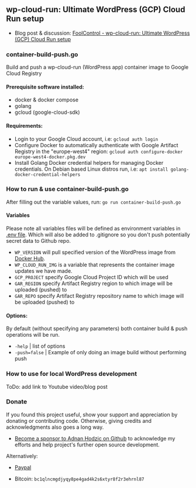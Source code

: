 ## wp-cloud-run: Ultimate WordPress (GCP) Cloud Run setup

* Blog post & discussion: [FoolControl - wp-cloud-run: Ultimate WordPress (GCP) Cloud Run setup](https://foolcontrol.org/?p=4802)

### container-build-push.go

Build and push a wp-cloud-run (WordPress app) container image to Google Cloud Registry

#### Prerequisite software installed:

* docker & docker compose
* golang
* gcloud (google-cloud-sdk)

#### Requirements:

* Login to your Google Cloud account, i.e: `gcloud auth login`
* Configure Docker to automatically authenticate with Google Artifact Registry in the "europe-west4" region:
`gcloud auth configure-docker europe-west4-docker.pkg.dev`
* Install Golang Docker credential helpers for managing Docker credentials. On Debian based Linux distros run, i.e:
`apt install golang-docker-credential-helpers`

### How to run & use container-build-push.go 

After filling out the variable values, run: `go run container-build-push.go`

#### Variables

Please note all variables files will be defined as environment variables in [.env file](https://raw.githubusercontent.com/AdnanHodzic/wp-cloud-run/main/.env). Which will also be added to .gitignore so you don't push potentially secret data to Github repo.

* `WP_VERSION` will pull specified version of the WordPress image from [Docker Hub](https://hub.docker.com/_/wordpress).
* `WP_CLOUD_RUN_IMG` is a variable that represents the container image updates we have made.
* `GCP_PROJECT` specify Google Cloud Project ID which will be used
* `GAR_REGION` specify Artifact Registry region to which image will be uploaded (pushed) to
* `GAR_REPO` specify Artifact Registry repository name to which image will be uploaded (pushed) to

#### Options:

By default (without specifying any parameters) both container build & push operations will be run.

* `-help` | list of options
* `-push=false` | Example of only doing an image build without performing push

### How to use for local WordPress development

ToDo: add link to Youtube video/blog post

### Donate

If you found this project useful, show your support and appreciation by donating or contributing code. Otherwise, giving credits and acknowledgments also goes a long way.

* [Become a sponsor to Adnan Hodzic on Github](https://github.com/sponsors/AdnanHodzic) to acknowledge my efforts and help project's further open source development.

Alternatively:

* [Paypal](https://www.paypal.com/donate?business=7AHCP5PU95S4Y&no_recurring=0&item_name=Purpose%3A+Contribution+for+work+on+wp-cloud-run&currency_code=EUR)

* Bitcoin: `bc1qlncmgdjyqy8pe4gad4k2s6xtyr8f2r3ehrnl87`



